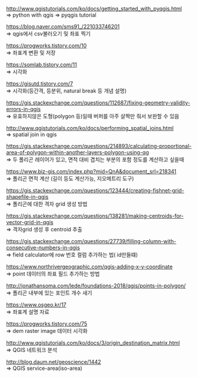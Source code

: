 http://www.qgistutorials.com/ko/docs/getting_started_with_pyqgis.html  
=> python with qgis => pyqgis tutorial  

https://blog.naver.com/sms91_/221033746201  
=> qgis에서 csv불러오기 및 좌표 찍기  
  
https://progworks.tistory.com/10  
=> 좌표계 변환 및 저장  
  
https://somlab.tistory.com/11  
=> 시각화  
  
https://gisutd.tistory.com/7  
=> 시각화(등간격, 등분위, natural break 등 개념 설명)  
  
https://gis.stackexchange.com/questions/112687/fixing-geometry-validity-errors-in-qgis  
=> 유효하지않은 도형(polygon 등)일때 버퍼를 아주 살짝만 줘서 보완할 수 있음  

http://www.qgistutorials.com/ko/docs/performing_spatial_joins.html  
=> spatial join in qgis  

https://gis.stackexchange.com/questions/214893/calculating-proportional-area-of-polygon-within-another-layers-polygon-using-qg  
=> 두 폴리곤 레이어가 있고, 면적 대비 겹치는 부분의 포함 정도를 계산하고 싶을때  

https://www.biz-gis.com/index.php?mid=QnA&document_srl=218341  
=> 폴리곤 면적 계산 (길이 등도 계산가능, 지오메트리 도구)  
  
https://gis.stackexchange.com/questions/123444/creating-fishnet-grid-shapefile-in-qgis  
=> 폴리곤에 대한 격자 grid 생성 방법  
  
https://gis.stackexchange.com/questions/138281/making-centroids-for-vector-grid-in-qgis  
=> 격자grid 생성 후 centroid 추출  
  
https://gis.stackexchange.com/questions/27739/filling-column-with-consecutive-numbers-in-qgis  
=> field calculator에 row 번호 컬럼 추가하는 법( id만들떄)  
  
https://www.northrivergeographic.com/qgis-adding-x-y-coordinate  
=> point 데이터의 좌표 필드 추가하는 방법  
  
http://jonathansoma.com/lede/foundations-2018/qgis/points-in-polygon/  
=> 폴리곤 내부에 있는 포인트 개수 새기  

https://www.osgeo.kr/17  
=> 좌표계 설명 자료  

https://progworks.tistory.com/75   
=> dem raster image 데이터 시각화  

http://www.qgistutorials.com/ko/docs/3/origin_destination_matrix.html  
=> QGIS 네트워크 분석  

http://blog.daum.net/geoscience/1442    
=> QGIS service-area(iso-area)  
